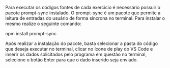 Para executar os códigos fontes de cada exercício é necessário possuir o pacote prompt-sync instalado. O prompt-sync é  um pacote que permite a leitura de entradas do usuário de forma síncrona no terminal. Para instalar o mesmo realize o seguinte comando: 

npm install prompt-sync

Após realizar a instalação do pacote, basta selecionar a pasta do código que deseja executar no terminal, clicar no ícone de play do VS Code e inserir os dados solicitados pelo programa em questão no terminal, selecione o botão Enter para que o dado inserido seja enviado. 


